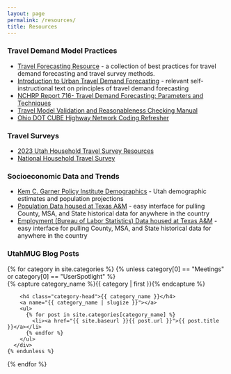 ```yaml
---
layout: page
permalink: /resources/
title: Resources
---
```


### Travel Demand Model Practices
 - [Travel Forecasting Resource](https://tfresource.org) - a collection of best practices for travel demand forecasting and travel survey methods.
 - [Introduction to Urban Travel Demand Forecasting](https://libraryarchives.metro.net/dpgtl/usdot/1977-an-introduction-to-urban-travel-demand-forecasting-a-self-instructional-text.pdf) - relevant self-instructional text on principles of travel demand forecasting
 - [NCHRP Report 716- Travel Demand Forecasting: Parameters and Techniques](https://transportation.ky.gov/Planning/Documents/Travel%20Demand%20Forecasting.pdf)
 - [Travel Model Validation and Reasonableness Checking Manual](https://www.fhwa.dot.gov/planning/tmip/publications/other_reports/validation_and_reasonableness_2010/fhwahep10042.pdf)
 - [Ohio DOT CUBE Highway Network Coding Refresher](https://transportation.ohio.gov/static/Programs/StatewidePlanning/Modeling-Forecasting/Highway_Training%202016.ppt )

### Travel Surveys
 - [2023 Utah Household Travel Survey Resources](https://unifiedplan.org/household-travel-surveys/)
 - [National Household Travel Survey](https://nhts.ornl.gov/)

### Socioeconomic Data and Trends
 - [Kem C. Garner Policy Institute Demographics](https://gardner.utah.edu/demographics/) - Utah demographic estimates and population projections
 - [Population Data housed at Texas A&M](https://trerc.tamu.edu/data/population/) - easy interface for pulling County, MSA, and State historical data for anywhere in the country
 - [Employment (Bureau of Labor Statistics) Data housed at Texas A&M](https://trerc.tamu.edu/data/employment-bls/) - easy interface for pulling County, MSA, and State historical data for anywhere in the country



### UtahMUG Blog Posts
<div id="archives">
  {% for category in site.categories %}
    {% unless category[0] == "Meetings" or category[0] == "UserSpotlight" %}
      <div class="archive-group">
        {% capture category_name %}{{ category | first }}{% endcapture %}
        <div id="#{{ category_name | slugize }}"></div>
        <p></p>
        
        <h4 class="category-head">{{ category_name }}</h4>
        <a name="{{ category_name | slugize }}"></a>
        <ul>
          {% for post in site.categories[category_name] %}
            <li><a href="{{ site.baseurl }}{{ post.url }}">{{ post.title }}</a></li>
          {% endfor %}
        </ul>
      </div>
    {% endunless %}
  {% endfor %}
</div>